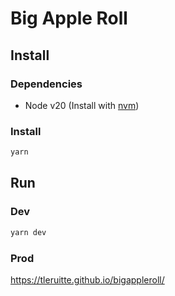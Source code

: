 # Big Apple Roll

## Install

### Dependencies

- Node v20 (Install with [nvm](https://github.com/nvm-sh/nvm))

### Install

```sh
yarn
```

## Run

### Dev

```sh
yarn dev
```

### Prod

https://tleruitte.github.io/bigappleroll/
